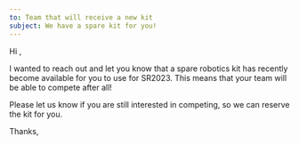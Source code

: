 ```yaml
---
to: Team that will receive a new kit
subject: We have a spare kit for you!
---
```


Hi <name>,

I wanted to reach out and let you know that a spare robotics kit has recently become available for you to use for SR2023. This means that your team will be able to compete after all!

Please let us know if you are still interested in competing, so we can reserve the kit for you.

Thanks,
<name>
